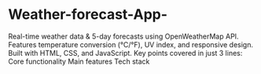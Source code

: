 # Weather-forecast-App-
Real-time weather data &amp; 5-day forecasts using OpenWeatherMap API. Features temperature conversion (°C/°F), UV index, and responsive design. Built with HTML, CSS, and JavaScript.  Key points covered in just 3 lines:  Core functionality  Main features  Tech stack

